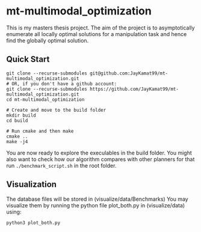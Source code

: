 # mt-multimodal_optimization
This is my masters thesis project. The aim of the project is to asymptotically enumerate all locally optimal solutions for a manipulation task and hence find the globally optimal solution. 

## Quick Start

```
git clone --recurse-submodules git@github.com:JayKamat99/mt-multimodal_optimization.git
# OR, if you don't have a github account:
git clone --recurse-submodules https://github.com/JayKamat99/mt-multimodal_optimization.git
cd mt-multimodal_optimization

# Create and move to the build folder
mkdir build
cd build

# Run cmake and then make
cmake .. 
make -j4
```

You are now ready to explore the execulables in the build folder. You might also want to check how our algorithm compares with other planners for that run `./benchmark_script.sh` in the root folder.

## Visualization
The database files will be stored in (visualize/data/Benchmarks) You may visualize them by running the python file plot_both.py in (visualize/data) using:
```
python3 plot_both.py
```
